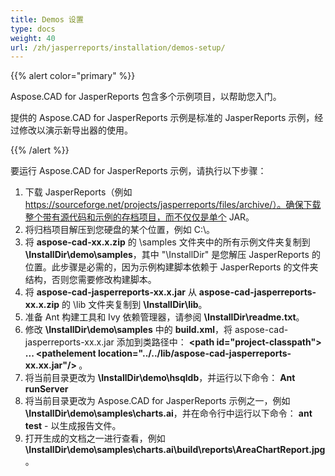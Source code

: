 ```yaml
---
title: Demos 设置
type: docs
weight: 40
url: /zh/jasperreports/installation/demos-setup/
---
```


{{% alert color="primary" %}}

Aspose.CAD for JasperReports 包含多个示例项目，以帮助您入门。

提供的 Aspose.CAD for JasperReports 示例是标准的 JasperReports 示例，经过修改以演示新导出器的使用。

{{% /alert %}}

要运行 Aspose.CAD for JasperReports 示例，请执行以下步骤：

1. 下载 JasperReports（例如 https://sourceforge.net/projects/jasperreports/files/archive/）。确保下载整个带有源代码和示例的存档项目，而不仅仅是单个 JAR。
2. 将归档项目解压到您硬盘的某个位置，例如 C:\。
3. 将 **aspose-cad-xx.x.zip** 的 \samples 文件夹中的所有示例文件夹复制到 **\InstallDir\demo\samples**，其中 "\InstallDir" 是您解压 JasperReports 的位置。此步骤是必需的，因为示例构建脚本依赖于 JasperReports 的文件夹结构，否则您需要修改构建脚本。
4. 将 **aspose-cad-jasperreports-xx.x.jar** 从 **aspose-cad-jasperreports-xx.x.zip** 的 \lib 文件夹复制到 **\InstallDir\lib**。
5. 准备 Ant 构建工具和 Ivy 依赖管理器，请参阅 **\InstallDir\readme.txt**。
6. 修改 **\InstallDir\demo\samples** 中的 **build.xml**，将 aspose-cad-jasperreports-xx.x.jar 添加到类路径中：
   **\<path id="project-classpath"> ... \<pathelement location="../../lib/aspose-cad-jasperreports-xx.xx.jar"/> </path>**。
7. 将当前目录更改为 **\InstallDir\demo\hsqldb**，并运行以下命令：
   **Ant runServer**
8. 将当前目录更改为 Aspose.CAD for JasperReports 示例之一，例如 **\InstallDir\demo\samples\charts.ai**，并在命令行中运行以下命令：
   **ant test** - 以生成报告文件。
9. 打开生成的文档之一进行查看，例如 **\InstallDir\demo\samples\charts.ai\build\reports\AreaChartReport.jpg**。

